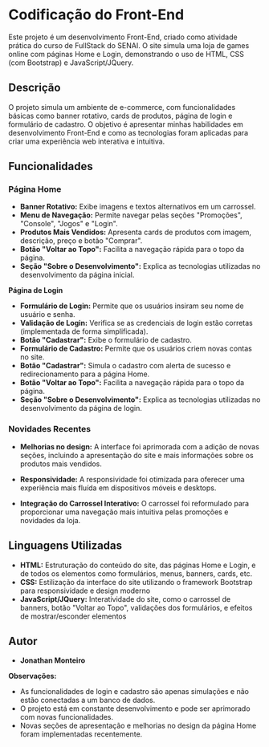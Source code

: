 # Codificação do Front-End

Este projeto é um  desenvolvimento Front-End, criado como atividade prática do curso de FullStack do SENAI. O site simula uma loja de games online com páginas Home e Login, demonstrando o uso de HTML, CSS (com Bootstrap) e JavaScript/JQuery.

## Descrição

O projeto simula um ambiente de e-commerce, com funcionalidades básicas como banner rotativo, cards de produtos, página de login e formulário de cadastro. O objetivo é apresentar minhas habilidades em desenvolvimento Front-End e como as tecnologias foram aplicadas para criar uma experiência web interativa e intuitiva.

## Funcionalidades

### Página Home

- **Banner Rotativo:** Exibe imagens e textos alternativos em um carrossel.
- **Menu de Navegação:** Permite navegar pelas seções "Promoções", "Console", "Jogos" e "Login".
- **Produtos Mais Vendidos:** Apresenta cards de produtos com imagem, descrição, preço e botão "Comprar".
- **Botão "Voltar ao Topo":** Facilita a navegação rápida para o topo da página.
- **Seção "Sobre o Desenvolvimento":** Explica as tecnologias utilizadas no desenvolvimento da página inicial.

**Página de Login**  

- **Formulário de Login:** Permite que os usuários insiram seu nome de usuário e senha.
- **Validação de Login:** Verifica se as credenciais de login estão corretas (implementada de forma simplificada).
- **Botão "Cadastrar":** Exibe o formulário de cadastro.
- **Formulário de Cadastro:** Permite que os usuários criem novas contas no site.
- **Botão "Cadastrar":** Simula o cadastro com alerta de sucesso e redirecionamento para a página Home.
- **Botão "Voltar ao Topo":** Facilita a navegação rápida para o topo da página.
- **Seção "Sobre o Desenvolvimento":** Explica as tecnologias utilizadas no desenvolvimento da página de login.

### Novidades Recentes

- **Melhorias no design:** A interface foi aprimorada com a adição de novas seções, incluindo a apresentação do site e mais informações sobre os produtos mais vendidos.
- **Responsividade:** A responsividade foi otimizada para oferecer uma experiência mais fluída em dispositivos móveis e desktops.

- **Integração do Carrossel Interativo:** O carrossel foi reformulado para proporcionar uma navegação mais intuitiva pelas promoções e novidades da loja.

## Linguagens Utilizadas

- **HTML:** Estruturação do conteúdo do site, das páginas Home e Login, e de todos os elementos como formulários, menus, banners, cards, etc.
- **CSS:** Estilização da interface do site utilizando o framework Bootstrap para responsividade e design moderno
- **JavaScript/JQuery:** Interatividade do site, como o carrossel de banners, botão "Voltar ao Topo", validações dos formulários, e efeitos de mostrar/esconder elementos

## Autor

- **Jonathan Monteiro**

**Observações:**

- As funcionalidades de login e cadastro são apenas simulações e não estão conectadas a um banco de dados.
- O projeto está em constante desenvolvimento e pode ser aprimorado com novas funcionalidades.
- Novas seções de apresentação e melhorias no design da página Home foram implementadas recentemente.

